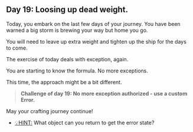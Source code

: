 ## Day 19: Loosing up dead weight.

Today, you embark on the last few days of your journey.
You have been warned a big storm is brewing your way but home you go.

You will need to leave up extra weight and tighten up the ship 
for the days to come.

The exercise of today deals with exception, again.

You are starting to know the formula. No more exceptions.

This time, the approach might be a bit different.

> **Challenge of day 19: No more exception authorized - use a custom Error.**

May your crafting journey continue!

- <u>💡HINT:</u> What object can you return to get the error state?